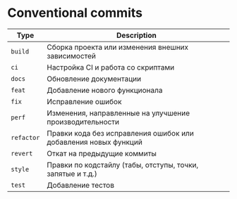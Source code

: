 # Conventional commits
| Type | Description |
| --- | --- |
| `build` | Сборка проекта или изменения внешних зависимостей |
| `ci` | Настройка CI и работа со скриптами |
| `docs` | Обновление документации |
| `feat` | Добавление нового функционала |
| `fix` | Исправление ошибок |
| `perf` | Изменения, направленные на улучшение производительности |
| `refactor` | Правки кода без исправления ошибок или добавления новых функций |
| `revert` | Откат на предыдущие коммиты |
| `style` | Правки по кодстайлу (табы, отступы, точки, запятые и т.д.) |
| `test` | Добавление тестов |
